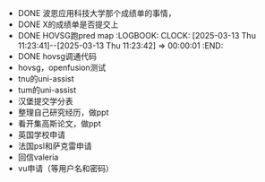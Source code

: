 - DONE 波恩应用科技大学那个成绩单的事情，
- DONE X的成绩单是否提交上
- DONE HOVSG跑pred map
  :LOGBOOK:
  CLOCK: [2025-03-13 Thu 11:23:41]--[2025-03-13 Thu 11:23:42] =>  00:00:01
  :END:
- DONE hovsg调通代码
- hovsg，openfusion测试
- tnu的uni-assist
- tum的uni-assist
- 汉堡提交学分表
- 整理自己研究经历，做ppt
- 看开集高斯论文，做ppt
- 英国学校申请
- 法国psl和萨克雷申请
- 回信valeria
- vu申请（等用户名和密码）